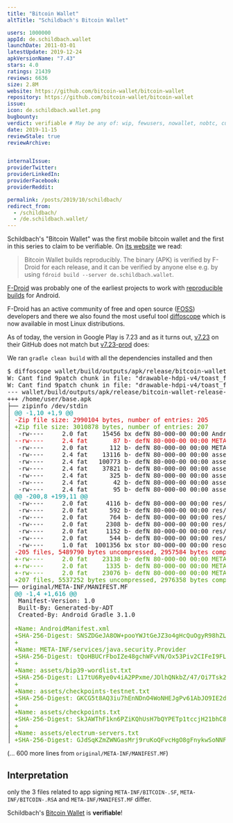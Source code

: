 ```yaml
---
title: "Bitcoin Wallet"
altTitle: "Schildbach's Bitcoin Wallet"

users: 1000000
appId: de.schildbach.wallet
launchDate: 2011-03-01
latestUpdate: 2019-12-24
apkVersionName: "7.43"
stars: 4.0
ratings: 21439
reviews: 6636
size: 2.8M
website: https://github.com/bitcoin-wallet/bitcoin-wallet
repository: https://github.com/bitcoin-wallet/bitcoin-wallet
issue: 
icon: de.schildbach.wallet.png
bugbounty: 
verdict: verifiable # May be any of: wip, fewusers, nowallet, nobtc, custodial, nosource, nonverifiable, verifiable, bounty
date: 2019-11-15
reviewStale: true
reviewArchive:


internalIssue: 
providerTwitter: 
providerLinkedIn: 
providerFacebook: 
providerReddit: 

permalink: /posts/2019/10/schildbach/
redirect_from:
  - /schildbach/
  - /de.schildbach.wallet/
---
```



Schildbach's "Bitcoin Wallet"
was the first mobile bitcoin wallet and the first in this series to claim to be
verifiable. On [its website](https://wallet.schildbach.de/) we read:

> Bitcoin Wallet builds reproducibly. The binary (APK) is verified by F-Droid
> for each release, and it can be verified by anyone else e.g. by using
> `fdroid build --server de.schildbach.wallet`.

[F-Droid](https://f-droid.org/)
was probably one of the earliest projects to work with
[reproducible builds](https://f-droid.org/docs/Reproducible_Builds/?title=Deterministic,_Reproducible_Builds)
for Android.

F-Droid has an active community of free and open source ([FOSS](/tags/#foss))
developers and there we also found the most useful tool [diffoscope](https://diffoscope.org/)
which is now available in most Linux distributions.

As of today, the version in Google Play is 7.23 and as it turns out,
[v7.23](https://github.com/bitcoin-wallet/bitcoin-wallet/tree/v7.23) on their
GitHub does not match but
[v7.23-prod](https://github.com/bitcoin-wallet/bitcoin-wallet/tree/v7.23-prod)
does:

We ran `gradle clean build` with all the dependencies installed and then

<div class="language-plaintext highlighter-rouge">
<div class="highlight">
<pre class="highlight">$ diffoscope wallet/build/outputs/apk/release/bitcoin-wallet-release-unsigned.apk ~/base.apk
W: Cant find 9patch chunk in file: &quot;drawable-hdpi-v4/toast_frame.9.png&quot;. Renaming it to *.png.                                                                  |    0%                             ETA:  --:--:--
W: Cant find 9patch chunk in file: &quot;drawable-hdpi-v4/toast_frame.9.png&quot;. Renaming it to *.png.
--- wallet/build/outputs/apk/release/bitcoin-wallet-release-unsigned.apk
+++ /home/user/base.apk
├── zipinfo /dev/stdin
│ <font color="#06989A">@@ -1,10 +1,9 @@</font>
│ <font color="#CC0000">-Zip file size: 2990104 bytes, number of entries: 205</font>
│ <font color="#4E9A06">+Zip file size: 3010878 bytes, number of entries: 207</font>
│  -rw----     2.0 fat    15456 bx defN 80-000-00 00:00 AndroidManifest.xml
│ <font color="#CC0000">--rw----     2.4 fat       87 b- defN 80-000-00 00:00 META-INF/MANIFEST.MF</font>
│  -rw----     2.0 fat      112 b- defN 80-000-00 00:00 META-INF/services/java.security.Provider
│  -rw----     2.4 fat    13116 b- defN 80-000-00 00:00 assets/bip39-wordlist.txt
│  -rw----     2.4 fat   100773 b- defN 80-000-00 00:00 assets/checkpoints-testnet.txt
│  -rw----     2.4 fat    37821 b- defN 80-000-00 00:00 assets/checkpoints.txt
│  -rw----     2.4 fat      325 b- defN 80-000-00 00:00 assets/electrum-servers.txt
│  -rw----     2.4 fat       42 b- defN 80-000-00 00:00 assets/fees-testnet.txt
│  -rw----     2.4 fat       95 b- defN 80-000-00 00:00 assets/fees.txt
│ <font color="#06989A">@@ -200,8 +199,11 @@</font>
│  -rw----     2.0 fat     4116 b- defN 80-000-00 00:00 res/xml/preference_about.xml
│  -rw----     2.0 fat      592 b- defN 80-000-00 00:00 res/xml/preference_diagnostics.xml
│  -rw----     2.0 fat      764 b- defN 80-000-00 00:00 res/xml/preference_headers.xml
│  -rw----     2.0 fat     2308 b- defN 80-000-00 00:00 res/xml/preference_settings.xml
│  -rw----     2.0 fat     1152 b- defN 80-000-00 00:00 res/xml/shortcuts.xml
│  -rw----     2.0 fat      544 b- defN 80-000-00 00:00 res/xml/wallet_balance_widget.xml
│  -rw----     1.0 fat  1001356 bx stor 80-000-00 00:00 resources.arsc
│ <font color="#CC0000">-205 files, 5489790 bytes uncompressed, 2957584 bytes compressed:  46.1%</font>
│ <font color="#4E9A06">+-rw----     2.0 fat    23138 b- defN 80-000-00 00:00 META-INF/BITCOIN-.SF</font>
│ <font color="#4E9A06">+-rw----     2.0 fat     1335 b- defN 80-000-00 00:00 META-INF/BITCOIN-.RSA</font>
│ <font color="#4E9A06">+-rw----     2.0 fat    23076 b- defN 80-000-00 00:00 META-INF/MANIFEST.MF</font>
│ <font color="#4E9A06">+207 files, 5537252 bytes uncompressed, 2976358 bytes compressed:  46.3%</font>
├── original/META-INF/MANIFEST.MF
│ <font color="#06989A">@@ -1,4 +1,616 @@</font>
│  Manifest-Version: 1.0
│  Built-By: Generated-by-ADT
│  Created-By: Android Gradle 3.1.0
│  
│ <font color="#4E9A06">+Name: AndroidManifest.xml</font>
│ <font color="#4E9A06">+SHA-256-Digest: SNSZDGeJA8OW+pooYWJtGeJZ3o4gHcQuOgyR98hZL00=</font>
│ <font color="#4E9A06">+</font>
│ <font color="#4E9A06">+Name: META-INF/services/java.security.Provider</font>
│ <font color="#4E9A06">+SHA-256-Digest: tQoHBUCrFboIZe48gchWFvVN/Ox53Piv2CIFeI9FLaw=</font>
│ <font color="#4E9A06">+</font>
│ <font color="#4E9A06">+Name: assets/bip39-wordlist.txt</font>
│ <font color="#4E9A06">+SHA-256-Digest: L17tU6Rye0v4iA2PPxme/JDlhQNkbZ/47/Oi7Tsk29o=</font>
│ <font color="#4E9A06">+</font>
│ <font color="#4E9A06">+Name: assets/checkpoints-testnet.txt</font>
│ <font color="#4E9A06">+SHA-256-Digest: GKCG5t8AQ3iu7hEnNDnO4WoNHEJgPv61AbJO9IE2dTg=</font>
│ <font color="#4E9A06">+</font>
│ <font color="#4E9A06">+Name: assets/checkpoints.txt</font>
│ <font color="#4E9A06">+SHA-256-Digest: SkJAWThF1kn6PZiKQhUsH7bQYPETp1tccjH21bhC8A4=</font>
│ <font color="#4E9A06">+</font>
│ <font color="#4E9A06">+Name: assets/electrum-servers.txt</font>
│ <font color="#4E9A06">+SHA-256-Digest: GJdSqKZmZWNGasMrj9ruKoQFvcHgO8gFnykwSoNNF5Q=</font>
</pre>
</div>
</div>

(... 600 more lines from `original/META-INF/MANIFEST.MF`)


Interpretation
--------------

only the 3 files related to app signing `META-INF/BITCOIN-.SF`,
`META-INF/BITCOIN-.RSA` and `META-INF/MANIFEST.MF` differ.

Schildbach's
[Bitcoin Wallet](https://play.google.com/store/apps/details?id=de.schildbach.wallet)
is **verifiable**!
